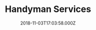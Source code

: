 ---
categories:
  - handyman
date: 2018-11-03T17:03:58.000Z
title: Handyman Services
description: >-
  Our bread and butter. From changing a light fixture to rebuilding a kitchen, we have the skills and tools to get it done right.
type: ''
price: ''
---